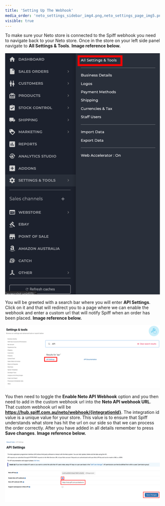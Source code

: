 ```yaml
---
title: 'Setting Up The Webhook'
media_order: 'neto_settings_sidebar_img4.png,neto_settings_page_img5.png'
visible: true
---
```


To make sure your Neto store is connected to the Spiff webhook you need to navigate back to your Neto store. Once in the store on your left side panel navigate to **All Settings & Tools**. **Image reference below.**

![](neto_settings_sidebar_img4.png)

You will be greeted with a search bar where you will enter **API Settings**. Click on it and that will redirect you to a page where we can enable the webhook and enter a custom url that will notify Spiff when an order has been placed. **Image reference below.**

![](neto_settings_page_img5.png)

You then need to toggle the **Enable Neto API Webhook** option and you then need to add in the custom webhook url into the **Neto API webhook URL**. That custom webhook url will be **https://hub.spiff.com.au/neto/webhook/{integrationId}**. The integration id value is a unique value for your store. This value is to ensure that Spiff understands what store has hit the url on our side so that we can process the order correctly. After you have added in all details remember to press **Save changes**. **Image reference below.**

![](nto_api_page_img6.png)
